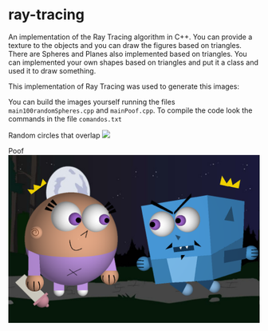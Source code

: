 # ray-tracing

An implementation of the Ray Tracing algorithm in C++. You can provide a texture to the objects and you can draw the figures based on triangles. There are Spheres and Planes also implemented based on triangles. You can implemented your own shapes based on triangles and put it a class and used it to draw something. 

This implementation of Ray Tracing was used to generate this images:

You can build the images yourself running the files `main100randomSpheres.cpp` and `mainPoof.cpp`. To compile the code look the commands in the file `comandos.txt`

Random circles that overlap
![](./Images/img.bmp)

Poof
![](./Images/poof.bmp)
